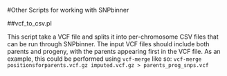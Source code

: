 #Other Scripts for working with SNPbinner


##vcf\_to\_csv.pl


This script take a VCF file and splits it into per-chromosome CSV files that can be run through SNPbinner. The input VCF files should include both parents and progeny, with the parents appearing first in the VCF file. As an example, this could be performed using `vcf-merge` like so:
```vcf-merge positionsforparents.vcf.gz imputed.vcf.gz > parents_prog_snps.vcf```